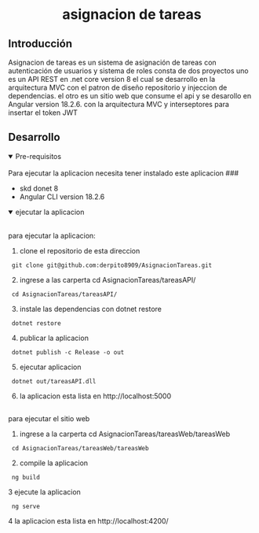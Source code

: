 <h1 align="center">
    asignacion de tareas
</h1>

## Introducción
Asignacion de tareas es un sistema de asignación de tareas con autenticación de
usuarios y sistema de roles consta de dos proyectos uno es un API REST en .net core version 8 el cual se desarrollo en la arquitectura MVC con el patron de diseño repositorio y injeccion de dependencias.
el otro es un sitio web que consume el api y se desarollo en Angular version 18.2.6. con la arquitectura MVC y interseptores para insertar el token JWT

## Desarrollo

<details open>
<summary>
Pre-requisitos
</summary> <br />
Para ejecutar la aplicacion necesita tener instalado este aplicacion
###

- skd donet 8
-  Angular CLI version 18.2.6
</details>

<details open>
<summary>
ejecutar la aplicacion
</summary> <br />

para ejecutar la aplicacion:

1. clone el repositorio de esta direccion

```shell
 git clone git@github.com:derpito8909/AsignacionTareas.git
```
2. ingrese a las carperta cd AsignacionTareas/tareasAPI/
```shell
 cd AsignacionTareas/tareasAPI/
```
3. instale las dependencias con dotnet restore
```shell
 dotnet restore
```
4. publicar la aplicacion
```shell
 dotnet publish -c Release -o out
```
5. ejecutar aplicacion
```shell
 dotnet out/tareasAPI.dll
```
6. la aplicacion esta lista en http://localhost:5000

##
para ejecutar el sitio web 

1. ingrese a la carperta cd AsignacionTareas/tareasWeb/tareasWeb
```shell
 cd AsignacionTareas/tareasWeb/tareasWeb
```
2. compile la aplicacion
```shell
 ng build
```
3 ejecute la aplicacion
```shell
 ng serve
```
4 la aplicacion esta lista en http://localhost:4200/
   

   
